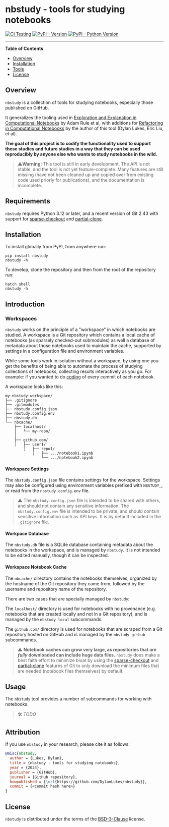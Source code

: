 # nbstudy - tools for studying notebooks

[![CI Testing](https://github.com/DylanLukes/nbstudy/actions/workflows/test.yml/badge.svg)](https://github.com/DylanLukes/nb-study-tools/actions/workflows/test.yml)
[![PyPI - Version](https://img.shields.io/pypi/v/nb-study-tools.svg)](https://pypi.org/project/nbstudy)
[![PyPI - Python Version](https://img.shields.io/pypi/pyversions/nb-study-tools.svg)](https://pypi.org/project/nbstudy)

-----

**Table of Contents**

- [Overview](#overview)
- [Installation](#installation)
- [Tools](#tools)
- [License](#license)

## Overview

`nbstudy` is a collection of tools for studying notebooks, especially those published on GitHub. 

It generalizes the tooling used in 
[Exploration and Explanation in Computational Notebooks](https://dl.acm.org/doi/10.1145/3173574.3173606)
 by Adam Rule et al, with additions for 
[Refactoring in Computational Notebooks](https://dl.acm.org/doi/full/10.1145/3576036) 
 by the author of this tool (Dylan Lukes, Eric Liu, et al).

**The goal of this project is to codify the functionality used to support these studies and future
studies in a way that they can be used reproducibly by anyone else who wants to study notebooks
in the wild.**

> ⚠️️**Warning:** This tool is still in early development. The API is not stable, and the tool is 
> not yet feature-complete. Many features are still missing (have not been cleaned up and copied
> over from existing code used priorly for publications), and the documentation is incomplete.

## Requirements

`nbstudy` requires Python 3.12 or later, and a recent version of Git 2.43 with support for 
[sparse-checkout](https://git-scm.com/docs/git-sparse-checkout) and 
[partial-clone](https://git-scm.com/docs/partial-clone).

## Installation

To install globally from PyPI, from anywhere run:

```console
pip install nbstudy
nbstudy -h
```

To develop, clone the repository and then from the root of the repository run:

```console
hatch shell
nbstudy -h
```

## Introduction

### Workspaces

`nbstudy` works on the principle of a "workspace" in which notebooks are studied. A workspace is a Git repository
which contains a local cache of notebooks (as sparsely checked-out submodules) as well a database of metadata about 
those notebooks used to maintain the cache, supported by settings in a configuration file and environment variables.

While some tools work in isolation without a workspace, by using one you get the benefits of being able to automate 
the process of studying collections of notebooks, collecting results interactively as you go. For example: if you 
wanted to do [coding](https://en.wikipedia.org/wiki/Coding_(social_sciences)) of every commit of each notebook. 

A workspace looks like this:

```
my-nbstudy-workspace/
├── .gitignore
├── .gitmodules
├── nbstudy.config.json
├── nbstudy.config.env
├── nbstudy.db
└── nbcache/
    ├── localhost/
    │   └── my-repo/
    │
    ├── github.com/
    ┆   ├── user1/
        ┆   ├── repo1/
            ┆   ├── .../notebook1.ipynb
                └── .../notebook2.ipynb
```

#### Workspace Settings

The `nbstudy.config.json` file contains settings for the workspace. Settings may also be configured
using environment variables prefixed with `NBSTUDY_`, or read from the `nbstudy.config.env` file.

> ⚠️ The `nbstudy.config.json` file is intended to be shared with others, and should not contain any
> sensitive information. The `nbstudy.config.env` file is intended to be private, and should contain
> sensitive information such as API keys. It is by default included in the `.gitignore` file.

#### Workpace Database

The `nbstudy.db` file is a SQLite database containing metadata about the notebooks in the workspace,
and is managed by `nbstudy`. It is not intended to be edited manually, though it can be inspected.

#### Workspace Notebook Cache

The `nbcache/` directory contains the notebooks themselves, organized by the hostname of the Git
repository they came from, followed by the username and repository name of the repository.

There are two cases that are specially managed by `nbstudy`:

The `localhost/` directory is used for notebooks with no provenance (e.g. notebooks that are created
locally and not in a Git repository), and is managed by the `nbstudy local` subcommands. 

The `github.com/` directory is used for notebooks that are scraped from a Git repository hosted 
on GitHub and is managed by the `nbstudy github` subcommands.

> ⚠️ **Notebook caches can grow very large, as repositories that are _fully_ downloaded can include
> huge data files.** `nbstudy` does make a best faith effort to minimize bloat by using the 
> [sparse-checkout](https://git-scm.com/docs/git-sparse-checkout) and
> [partial-clone](https://git-scm.com/docs/partial-clone) features of Git to only download the
> minimum files that are needed (notebook files themselves) by default.

## Usage

The `nbstudy` tool provides a number of subcommands for working with notebooks.

> 🛠️ _TODO_

## Attribution

If you use `nbstudy` in your research, please cite it as follows:

```bibtex
@misc{nbstudy,
  author = {Lukes, Dylan},
  title = {nbstudy - tools for studying notebooks},
  year = {2024},
  publisher = {GitHub},
  journal = {GitHub repository},
  howpublished = {\url{https://github.com/DylanLukes/nbstudy}},
  commit = {<commit hash here>}
}
```

## License

`nbstudy` is distributed under the terms of the [BSD-3-Clause](https://spdx.org/licenses/BSD-3-Clause.html) license.
